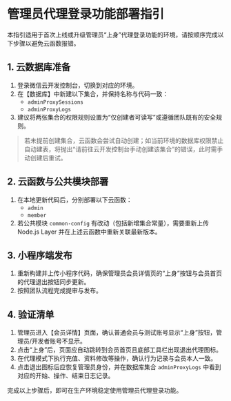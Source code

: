 # 管理员代理登录功能部署指引

本指引适用于首次上线或升级管理员“上身”代理登录功能的环境，请按顺序完成以下步骤以避免云函数报错。

## 1. 云数据库准备
1. 登录微信云开发控制台，切换到对应的环境。
2. 在【数据库】中新建以下集合，并保持名称与代码一致：
   - `adminProxySessions`
   - `adminProxyLogs`
3. 建议将两张集合的权限规则设置为“仅创建者可读写”或遵循团队既有的安全规则。

> 若未提前创建集合，云函数会尝试自动创建；如当前环境的数据库权限禁止自动建表，将抛出“请前往云开发控制台手动创建该集合”的错误，此时需手动创建后重试。

## 2. 云函数与公共模块部署
1. 在本地更新代码后，分别部署以下云函数：
   - `admin`
   - `member`
2. 若公共模块 `common-config` 有改动（包括新增集合常量），需要重新上传 Node.js Layer 并在上述云函数中重新关联最新版本。

## 3. 小程序端发布
1. 重新构建并上传小程序代码，确保管理员会员详情页的“上身”按钮与会员首页的代理退出按钮同步更新。
2. 按照团队流程完成提审与发布。

## 4. 验证清单
1. 管理员进入【会员详情】页面，确认普通会员与测试账号显示“上身”按钮，管理员/开发者账号不显示。
2. 点击“上身”后，页面应自动跳转到会员首页且底部工具栏出现退出代理图标。
3. 在代理模式下执行充值、资料修改等操作，确认行为记录与会员本人一致。
4. 点击退出图标后应恢复管理员身份，并在数据库集合 `adminProxyLogs` 中看到对应的开始、操作、结束日志记录。

完成以上步骤后，即可在生产环境稳定使用管理员代理登录功能。
